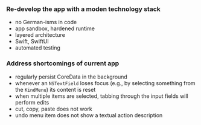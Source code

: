 ### Re-develop the app with a moden technology stack
* no German-isms in code
* app sandbox, hardened runtime
* layered architecture
* Swift, SwiftUI
* automated testing

### Address shortcomings of current app
* regularly persist CoreData in the background
* whenever an `NSTextField` loses focus (e.g., by selecting something from the `KindMenu`) its content is reset
* when multiple items are selected, tabbing through the input fields will perform edits
* cut, copy, paste does not work
* undo menu item does not show a textual action description
